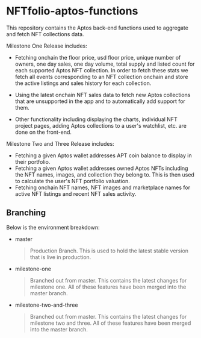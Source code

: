 # NFTfolio-aptos-functions

This repository contains the Aptos back-end functions used to aggregate and fetch NFT collections data.

Milestone One Release includes:

- Fetching onchain the floor price, usd floor price, unique number of owners, one day sales, one day volume, total supply and listed count for each supported Aptos NFT collection. In order to fetch these stats we fetch all events corresponding to an NFT collection onchain and store the active listings and sales history for each collection.
- Using the latest onchain NFT sales data to fetch new Aptos collections that are unsupported in the app and to automatically add support for them.

- Other functionality including displaying the charts, individual NFT project pages, adding Aptos collections to a user's watchlist, etc. are done on the front-end.

Milestone Two and Three Release includes:

- Fetching a given Aptos wallet addresses APT coin balance to display in their portfolio.
- Fetching a given Aptos wallet addresses owned Aptos NFTs including the NFT names, images, and collection they belong to. This is then used to calculate the user's NFT portfolio valuation.
- Fetching onchain NFT names, NFT images and marketplace names for active NFT listings and recent NFT sales activity.

## Branching

Below is the environment breakdown:

- master

  > Production Branch. This is used to hold the latest stable version that is live in production.

- milestone-one

  > Branched out from master. This contains the latest changes for milestone one. All of these features have been merged into the master branch.

- milestone-two-and-three

  > Branched out from master. This contains the latest changes for milestone two and three. All of these features have been merged into the master branch.
